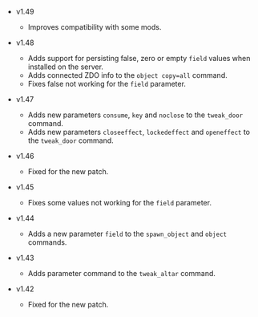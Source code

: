 - v1.49
  - Improves compatibility with some mods.

- v1.48
  - Adds support for persisting false, zero or empty `field` values when installed on the server.
  - Adds connected ZDO info to the `object copy=all` command.
  - Fixes false not working for the `field` parameter.

- v1.47
  - Adds new parameters `consume`, `key` and `noclose` to the `tweak_door` command.
  - Adds new parameters `closeeffect`, `lockedeffect` and `openeffect` to the `tweak_door` command.

- v1.46
  - Fixed for the new patch.

- v1.45
  - Fixes some values not working for the `field` parameter.

- v1.44
  - Adds a new parameter `field` to the `spawn_object` and `object` commands.

- v1.43
  - Adds parameter command to the `tweak_altar` command.

- v1.42
  - Fixed for the new patch.

